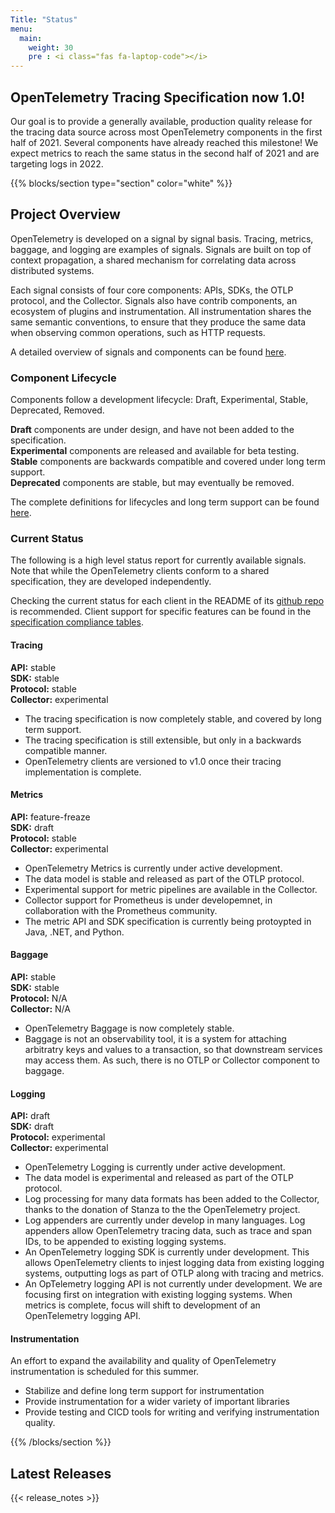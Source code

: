 ```yaml
---
Title: "Status"
menu:
  main:
    weight: 30
    pre : <i class="fas fa-laptop-code"></i>
---
```


<a class="td-offset-anchor"></a>
<section class="row td-box td-box--1 position-relative td-box--gradient td-box--height-auto">
  <div class="container text-center td-arrow-down">
    <h1>OpenTelemetry Tracing Specification now 1.0!</h1>
    <span class="h4 mb-0">
      <p>Our goal is to provide a generally available, production quality
      release for the tracing data source across most OpenTelemetry components
      in the first half of 2021. Several components have already reached this
      milestone! We expect metrics to reach the same status in the second half
      of 2021 and are targeting logs in 2022.</p>
    </span>
  </div>
</section>

{{% blocks/section type="section" color="white" %}}

## Project Overview

OpenTelemetry is developed on a signal by signal basis. Tracing, metrics, baggage, and logging are examples of signals.
Signals are built on top of context propagation, a shared mechanism for correlating data across distributed systems.

Each signal consists of four core components: APIs, SDKs, the OTLP protocol, and the Collector. Signals also have contrib components, an ecosystem of plugins and instrumentation.
All instrumentation shares the same semantic conventions, to ensure that they produce the same data when observing common operations, such as HTTP requests.

A detailed overview of signals and components can be found [here](https://github.com/open-telemetry/opentelemetry-specification/blob/main/specification/overview.md).

### Component Lifecycle

Components follow a development lifecycle: Draft, Experimental, Stable, Deprecated, Removed.  

**Draft** components are under design, and have not been added to the specification.  
**Experimental** components are released and available for beta testing.  
**Stable** components are backwards compatible and covered under long term support.  
**Deprecated** components are stable, but may eventually be removed.

The complete definitions for lifecycles and long term support can be found [here](https://github.com/open-telemetry/opentelemetry-specification/blob/main/specification/versioning-and-stability.md).

### Current Status

The following is a high level status report for currently available signals. Note that while the OpenTelemetry clients conform to a shared specification, they are developed independently.

Checking the current status for each client in the README of its [github repo](https://github.com/open-telemetry) is recommended. Client support for specific features can be found in the [specification compliance tables](https://github.com/open-telemetry/opentelemetry-specification/blob/main/spec-compliance-matrix.md).

#### Tracing

**API:** stable  
**SDK:** stable  
**Protocol:** stable  
**Collector:** experimental  

* The tracing specification is now completely stable, and covered by long term support.
* The tracing specification is still extensible, but only in a backwards compatible manner.
* OpenTelemetry clients are versioned to v1.0 once their tracing implementation is complete.

#### Metrics

**API:** feature-freaze  
**SDK:** draft  
**Protocol:** stable  
**Collector:** experimental  

* OpenTelemetry Metrics is currently under active development.
* The data model is stable and released as part of the OTLP protocol.
* Experimental support for metric pipelines are available in the Collector.
* Collector support for Prometheus is under developemnet, in collaboration with the Prometheus community.
* The metric API and SDK specification is currently being protoypted in Java, .NET, and Python.

#### Baggage

**API:** stable  
**SDK:** stable  
**Protocol:** N/A  
**Collector:** N/A  

* OpenTelemetry Baggage is now completely stable.
* Baggage is not an observability tool, it is a system for attaching arbitratry keys and values to a transaction, so that downstream services may access them. As such, there is no OTLP or Collector component to baggage.

#### Logging

**API:** draft  
**SDK:** draft  
**Protocol:** experimental  
**Collector:** experimental

* OpenTelemetry Logging is currently under active development.
* The data model is experimental and released as part of the OTLP protocol.
* Log processing for many data formats has been added to the Collector, thanks to the donation of Stanza to the the OpenTelemetry project.
* Log appenders are currently under develop in many languages. Log appenders allow OpenTelemetry tracing data, such as trace and span IDs, to be appended to existing logging systems.
* An OpenTelemetry logging SDK is currently under development. This allows OpenTelemetry clients to injest logging data from existing logging systems, outputting logs as part of OTLP along with tracing and metrics.
* An OpTelemetry logging API is not currently under development. We are focusing first on integration with existing logging systems. When metrics is complete, focus will shift to development of an OpenTelemetry logging API.

#### Instrumentation

An effort to expand the availability and quality of OpenTelemetry instrumentation is scheduled for this summer.

* Stabilize and define long term support for instrumentation
* Provide instrumentation for a wider variety of important libraries
* Provide testing and CICD tools for writing and verifying instrumentation quality.

{{% /blocks/section %}}

<section class="row td-box">
  <div class="col">
    <div class="row section">
      <h2>Latest Releases</h2>
      {{< release_notes >}}
    </div>
  </div>
</section>
